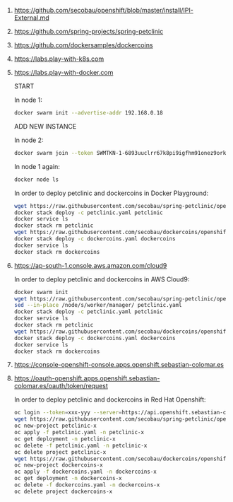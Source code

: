 1. https://github.com/secobau/openshift/blob/master/install/IPI-External.md
1. https://github.com/spring-projects/spring-petclinic
1. https://github.com/dockersamples/dockercoins
1. https://labs.play-with-k8s.com
1. https://labs.play-with-docker.com

   START
   
   In node 1:
   ```bash
   docker swarm init --advertise-addr 192.168.0.18
   ```
   ADD NEW INSTANCE
   
   In node 2:
   ```bash
   docker swarm join --token SWMTKN-1-6893uuclrr67k8pi9igfhm91onez9orkco7rlin260192ojkl1-bj2bj4bxjfbzn32d39ajjnwuf 192.168.0.18:2377
   ```
   In node 1 again:
   ```bash
   docker node ls
   ```
   In order to deploy petclinic and dockercoins in Docker Playground:
   ```bash
   wget https://raw.githubusercontent.com/secobau/spring-petclinic/openshift/etc/docker/swarm/petclinic.yaml
   docker stack deploy -c petclinic.yaml petclinic
   docker service ls
   docker stack rm petclinic
   wget https://raw.githubusercontent.com/secobau/dockercoins/openshift/etc/docker/swarm/dockercoins.yaml
   docker stack deploy -c dockercoins.yaml dockercoins
   docker service ls
   docker stack rm dockercoins
   ```
1. https://ap-south-1.console.aws.amazon.com/cloud9
   
   In order to deploy petclinic and dockercoins in AWS Cloud9:
   ```bash
   docker swarm init
   wget https://raw.githubusercontent.com/secobau/spring-petclinic/openshift/etc/docker/swarm/petclinic.yaml
   sed --in-place /node/s/worker/manager/ petclinic.yaml
   docker stack deploy -c petclinic.yaml petclinic
   docker service ls
   docker stack rm petclinic
   wget https://raw.githubusercontent.com/secobau/dockercoins/openshift/etc/docker/swarm/dockercoins.yaml
   docker stack deploy -c dockercoins.yaml dockercoins
   docker service ls
   docker stack rm dockercoins
   ``` 
1. https://console-openshift-console.apps.openshift.sebastian-colomar.es
1. https://oauth-openshift.apps.openshift.sebastian-colomar.es/oauth/token/request
    
   In order to deploy petclinic and dockercoins in Red Hat Openshift:
   ```bash
   oc login --token=xxx-yyy --server=https://api.openshift.sebastian-colomar.es:6443
   wget https://raw.githubusercontent.com/secobau/spring-petclinic/openshift/etc/docker/kubernetes/petclinic.yaml
   oc new-project petclinic-x
   oc apply -f petclinic.yaml -n petclinic-x   
   oc get deployment -n petclinic-x
   oc delete -f petclinic.yaml -n petclinic-x
   oc delete project petclinic-x
   wget https://raw.githubusercontent.com/secobau/dockercoins/openshift/etc/docker/kubernetes/dockercoins.yaml
   oc new-project dockercoins-x
   oc apply -f dockercoins.yaml -n dockercoins-x
   oc get deployment -n dockercoins-x
   oc delete -f dockercoins.yaml -n dockercoins-x
   oc delete project dockercoins-x
   ```
   

